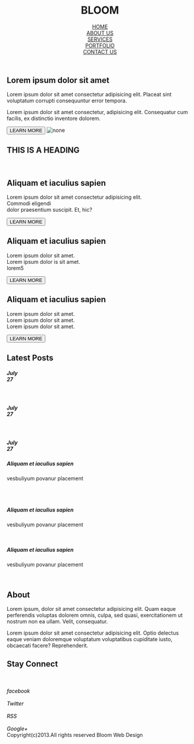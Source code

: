<!DOCTYPE html>
<html lang="en">
<head>
    <meta charset="UTF-8">
    <meta name="viewport" content="width=device-width, initial-scale=1.0">
    <title>Document</title>
    <link rel="stylesheet" href="./Style.css">
    <link rel="stylesheet" href="https://cdnjs.cloudflare.com/ajax/libs/font-awesome/6.5.2/css/all.min.css">
</head>
<body>
   <div>
    <header class="one">
        <div class="onez">
            <h1>BLOOM</h1>
        </div>
        <div class="one1"><a href="https://chatgpt.com/?oai-dm=1">HOME</a></div>
        <div class="one2"><a href="https://www.threads.net/@hell__boyzz">ABOUT US</a></div>
        <div class="one3"><a href="https://support.google.com/answer/2451065?hl=en">SERVICES</a></div>
        <div class="one4"><a href="https://github.com/NahidaBuer/HttpCanary-SSL-Magisk-A14/issues">PORTFOLIO</a></div>
        <div class="one5"><a href="https://www.instagram.com/hell__boyzz?utm_source=ig_web_button_share_sheet&igsh=ZDNlZDc0MzIxNw==">CONTACT US</a></div>
    </header>
    <section class="two">
        <h1>Lorem ipsum dolor sit amet</h1>
        <p>Lorem ipsum dolor sit amet consectetur adipisicing elit. Placeat sint voluptatum corrupti consequuntur error tempora.</p>
        <p>Lorem ipsum dolor sit amet consectetur, adipisicing elit. Consequatur cum facilis, ex distinctio inventore dolorem.</p>
        <button>LEARN MORE</button>
        <img src="https://tse3.mm.bing.net/th?id=OIP.Nx6fV-CjKKggnllYoZvBqQHaE4&pid=Api&P=0&h=180" alt="none">
    </section>
    <section class="three">
        <div class="three1"><h1>THIS IS A HEADING </h1><br>
            <img src="https://tse3.mm.bing.net/th?id=OIP.2GGIZgIJujDXVovez9-iKAHaEK&pid=Api&P=0&h=180" alt=""><br>
            <h1>Aliquam et iaculius sapien</h1>
            <p>Lorem ipsum dolor sit amet consectetur adipisicing elit.<br> Commodi eligendi<br> dolor praesentium suscipit. Et, hic?</p>
            <button>LEARN MORE</button>
        </div>
        <div class="three2">
            <img src="https://tse3.mm.bing.net/th?id=OIP.DgZE1Pt1HMUTUjTcUMRBlQHaE1&pid=Api&P=0&h=180" alt=""><br>
            <h1>Aliquam et iaculius sapien</h1>
            <p>Lorem ipsum dolor sit amet.<br>Lorem ipsum dolor is sit amet.<br>lorem5</p>
            <button>LEARN MORE</button>
        </div>
        <div class="three3">
            <img src="https://tse2.mm.bing.net/th?id=OIP.kE7y3QwpQCTobP5VuJQksgHaEo&pid=Api&P=0&h=180" alt=""><br>
            <h1>Aliquam et iaculius sapien</h1>
            <p>Lorem ipsum dolor sit amet.<br>Lorem ipsum dolor sit amet.<br>
            Lorem ipsum dolor sit amet.</p>
            <button>LEARN MORE</button>
        </div>
    </section>
    <section class="four">
        <div class="eight">
            <h1>Latest Posts</h1>
            <div class="zin">
                <h5>July<br>27</h5><br>
                <h5>July<br>27</h5><br>
                <h5>July<br>27</h5>
            </div>
            <div class="zon">
                <h5>Aliquam et iaculius sapien</h5>
                <p>vesbuliyum povanur placement</p><br><br>
                <h5>Aliquam et iaculius sapien</h5>
                <p>vesbuliyum povanur placement</p><br>
                <h5>Aliquam et iaculius sapien</h5>
                <p>vesbuliyum povanur placement</p><br>
            </div>
        </div>
        <div class="nine">
            <h1>About</h1>
            <p>Lorem ipsum, dolor sit amet consectetur adipisicing elit. Quam eaque perferendis voluptas dolorem omnis, culpa, sed quasi, exercitationem ut nostrum non ea ullam. Velit, consequatur.</p>
             <p>Lorem ipsum dolor sit amet consectetur adipisicing elit. Optio delectus eaque veniam doloremque voluptatum voluptatibus cupiditate iusto, obcaecati facere? Reprehenderit.</p>
        </div>
        <div class="ten">
            <h1>Stay Connect</h1><br><br>
            <i class="fa-brands fa-facebook" style="color: #000000;">  facebook</i><br><br>
            <i class="fa-brands fa-twitter" style="color: #000000;">  Twitter</i><br><br>
            <i class="fa-solid fa-rss" style="color: #000000;"> RSS</i><br><br>
            <i class="fa-brands fa-google-plus-g" style="color: #000000;"> Google+</i>
        </div>
    </section>
    <footer class="five">Copyright(c)2013.All rights reserved Bloom Web Design</footer>
   </div> 
</body>
</html>
